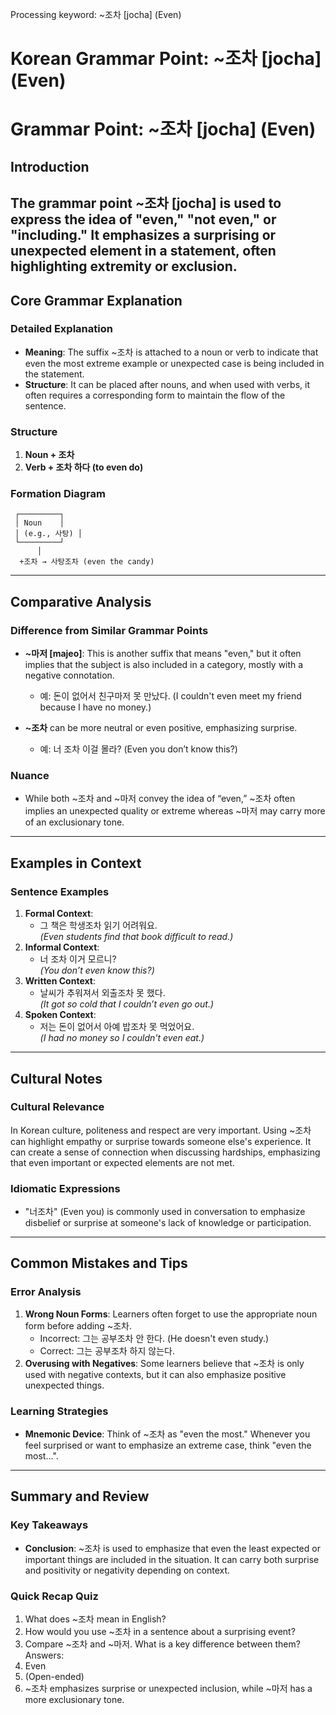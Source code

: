 Processing keyword: ~조차 [jocha] (Even)
# Korean Grammar Point: ~조차 [jocha] (Even)
# Grammar Point: ~조차 [jocha] (Even)
## Introduction
The grammar point ~조차 [jocha] is used to express the idea of "even," "not even," or "including." It emphasizes a surprising or unexpected element in a statement, often highlighting extremity or exclusion.
---
## Core Grammar Explanation
### Detailed Explanation
- **Meaning**: The suffix ~조차 is attached to a noun or verb to indicate that even the most extreme example or unexpected case is being included in the statement.
- **Structure**: It can be placed after nouns, and when used with verbs, it often requires a corresponding form to maintain the flow of the sentence.
### Structure
1. **Noun + 조차**
2. **Verb + 조차 하다 (to even do)**
### Formation Diagram
```
 ┌─────────┐
 │ Noun    │
 │ (e.g., 사탕) │
 └─────────┘
      │
  +조차 → 사탕조차 (even the candy)
```
---
## Comparative Analysis
### Difference from Similar Grammar Points
- **~마저 [majeo]**: This is another suffix that means "even," but it often implies that the subject is also included in a category, mostly with a negative connotation.
   - 예: 돈이 없어서 친구마저 못 만났다. (I couldn't even meet my friend because I have no money.)
  
- **~조차** can be more neutral or even positive, emphasizing surprise.
   - 예: 너 조차 이걸 몰라? (Even you don’t know this?)
### Nuance
- While both ~조차 and ~마저 convey the idea of “even,” ~조차 often implies an unexpected quality or extreme whereas ~마저 may carry more of an exclusionary tone.
---
## Examples in Context
### Sentence Examples
1. **Formal Context**: 
   - 그 책은 학생조차 읽기 어려워요.  
   _(Even students find that book difficult to read.)_
2. **Informal Context**: 
   - 너 조차 이거 모르니?  
   _(You don’t even know this?)_
3. **Written Context**: 
   - 날씨가 추워져서 외출조차 못 했다.  
   _(It got so cold that I couldn’t even go out.)_
4. **Spoken Context**: 
   - 저는 돈이 없어서 아예 밥조차 못 먹었어요.  
   _(I had no money so I couldn't even eat.)_
---
## Cultural Notes
### Cultural Relevance
In Korean culture, politeness and respect are very important. Using ~조차 can highlight empathy or surprise towards someone else's experience. It can create a sense of connection when discussing hardships, emphasizing that even important or expected elements are not met.
### Idiomatic Expressions
- "너조차" (Even you) is commonly used in conversation to emphasize disbelief or surprise at someone's lack of knowledge or participation.
---
## Common Mistakes and Tips
### Error Analysis
1. **Wrong Noun Forms**: Learners often forget to use the appropriate noun form before adding ~조차. 
   - Incorrect: 그는 공부조차 안 한다. (He doesn't even study.) 
   - Correct: 그는 공부조차 하지 않는다. 
2. **Overusing with Negatives**: Some learners believe that ~조차 is only used with negative contexts, but it can also emphasize positive unexpected things. 
### Learning Strategies
- **Mnemonic Device**: Think of ~조차 as "even the most." Whenever you feel surprised or want to emphasize an extreme case, think "even the most...".
  
---
## Summary and Review
### Key Takeaways
- **Conclusion**: ~조차 is used to emphasize that even the least expected or important things are included in the situation. It can carry both surprise and positivity or negativity depending on context.
### Quick Recap Quiz
1. What does ~조차 mean in English?
2. How would you use ~조차 in a sentence about a surprising event?
3. Compare ~조차 and ~마저. What is a key difference between them? 
Answers:
1. Even
2. (Open-ended)
3. ~조차 emphasizes surprise or unexpected inclusion, while ~마저 has a more exclusionary tone.
